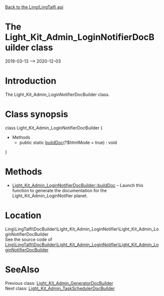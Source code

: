 [Back to the Ling/LingTalfi api](https://github.com/lingtalfi/LingTalfi/blob/master/doc/api/Ling/LingTalfi.md)



The Light_Kit_Admin_LoginNotifierDocBuilder class
================
2019-03-13 --> 2020-12-03






Introduction
============

The Light_Kit_Admin_LoginNotifierDocBuilder class.



Class synopsis
==============


class <span class="pl-k">Light_Kit_Admin_LoginNotifierDocBuilder</span>  {

- Methods
    - public static [buildDoc](https://github.com/lingtalfi/LingTalfi/blob/master/doc/api/Ling/LingTalfi/DocBuilder/Light_Kit_Admin_LoginNotifier/Light_Kit_Admin_LoginNotifierDocBuilder/buildDoc.md)(?$htmlMode = true) : void

}






Methods
==============

- [Light_Kit_Admin_LoginNotifierDocBuilder::buildDoc](https://github.com/lingtalfi/LingTalfi/blob/master/doc/api/Ling/LingTalfi/DocBuilder/Light_Kit_Admin_LoginNotifier/Light_Kit_Admin_LoginNotifierDocBuilder/buildDoc.md) &ndash; Launch this function to generate the documentation for the Light_Kit_Admin_LoginNotifier planet.





Location
=============
Ling\LingTalfi\DocBuilder\Light_Kit_Admin_LoginNotifier\Light_Kit_Admin_LoginNotifierDocBuilder<br>
See the source code of [Ling\LingTalfi\DocBuilder\Light_Kit_Admin_LoginNotifier\Light_Kit_Admin_LoginNotifierDocBuilder](https://github.com/lingtalfi/LingTalfi/blob/master/DocBuilder/Light_Kit_Admin_LoginNotifier/Light_Kit_Admin_LoginNotifierDocBuilder.php)



SeeAlso
==============
Previous class: [Light_Kit_Admin_GeneratorDocBuilder](https://github.com/lingtalfi/LingTalfi/blob/master/doc/api/Ling/LingTalfi/DocBuilder/Light_Kit_Admin_Generator/Light_Kit_Admin_GeneratorDocBuilder.md)<br>Next class: [Light_Kit_Admin_TaskSchedulerDocBuilder](https://github.com/lingtalfi/LingTalfi/blob/master/doc/api/Ling/LingTalfi/DocBuilder/Light_Kit_Admin_TaskScheduler/Light_Kit_Admin_TaskSchedulerDocBuilder.md)<br>

